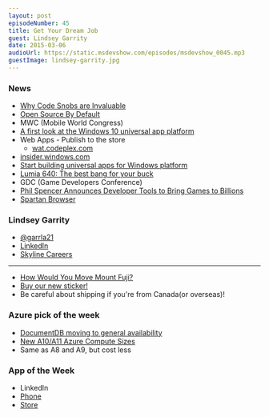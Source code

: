```yaml
---
layout: post
episodeNumber: 45
title: Get Your Dream Job
guest: Lindsey Garrity
date: 2015-03-06
audioUrl: https://static.msdevshow.com/episodes/msdevshow_0045.mp3
guestImage: lindsey-garrity.jpg
---
```


### News

 - [Why Code Snobs are Invaluable](http://mjswensen.com/blog/2015/01/30/why-code-snobs-are-invaluable/)
 - [Open Source By Default](http://blog.phillipcaudell.com/open-source-by-default/)
 - MWC (Mobile World Congress)
  - [A first look at the Windows 10 universal app platform](http://blogs.windows.com/buildingapps/2015/03/02/a-first-look-at-the-windows-10-universal-app-platform/)
  - Web Apps - Publish to the store
     - [wat.codeplex.com](http://wat.codeplex.com/)
  - [insider.windows.com](http://insider.windows.com)
  - [Start building universal apps for Windows
platform](http://dev.windows.com/en-us/develop/Building-universal-Windows-apps)
  - [Lumia 640: The best bang for your buck](http://lumiaconversations.microsoft.com/2015/03/02/640/)
 - GDC (Game Developers Conference)
  - [Phil Spencer Announces Developer Tools to Bring Games to Billions](http://news.xbox.com/2015/03/xbox-gdc-2015)
 - [Spartan Browser](http://blogs.msdn.com/b/ie/archive/2015/02/26/a-break-from-the-past-the-birth-of-microsoft-s-new-web-rendering-engine.aspx)


### Lindsey Garrity

 - [@garrla21](https://twitter.com/garrla21)
 - [LinkedIn](https://www.linkedin.com/in/lindseygarrity)
 - [Skyline Careers](http://skylinetechnologies.com/About/Careers.aspx)

----------------------------------------------

 - [How Would You Move Mount Fuji?](http://www.amazon.com/How-Would-Move-Mount-Fuji/dp/0316778494/?tag=ytechie-20)
 - [Buy our new sticker!](https://www.stickermule.com/marketplace/4324-ms-dev-show-pixelated)
  - Be careful about shipping if you're from Canada(or overseas)!

### Azure pick of the week

 - [DocumentDB moving to general availability](http://azure.microsoft.com/blog/2015/03/05/documentdb-moving-to-general-availability/)
 - [New A10/A11 Azure Compute Sizes](http://azure.microsoft.com/blog/2015/03/05/new-a10a11-azure-compute-sizes/)
  - Same as A8 and A9, but cost less

### App of the Week

 - LinkedIn
  - [Phone](http://www.windowsphone.com/s?appid=bdc7ae24-9051-474c-a89a-2b18f58d1317)
  - [Store](http://apps.microsoft.com/windows/en-US/app/linkedin-touch/77b43620-121c-4f9b-823e-4f0a3c8b45da)
